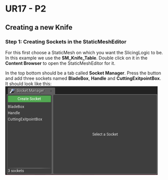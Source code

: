 # UR17 - P2

## Creating a new Knife

### Step 1: Creating Sockets in the StaticMeshEditor

For this first choose a StaticMesh on which you want the SlicingLogic to be.
In this example we use the **SM_Knife_Table**. Double click on it in the
**Content Browser** to open the StaticMeshEditor for it.

In the top bottom should be a tab called **Socket Manager**. Press the button
and add three sockets named **BladeBox**, **Handle** and **CuttingExitpointBox**.
It should look like this: ![TutorialPic1](TutorialPictures/1.PNG)
